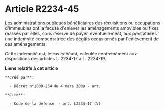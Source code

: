 # Article R2234-45

Les administrations publiques bénéficiaires des réquisitions ou occupations d'immeubles ont la faculté d'enlever les
aménagements amovibles ou fixes réalisés par elles, sous réserve de payer, éventuellement, aux prestataires une indemnité
compensatrice des dégâts occasionnés par l'enlèvement de ces aménagements. 

Cette indemnité est, le cas échéant, calculée conformément aux dispositions des articles L. 2234-17 à L. 2234-19.

**Liens relatifs à cet article**

	**Créé par**:

	  - Décret n°2009-254 du 4 mars 2009 - art.

	**Cite**:

	  - Code de la défense. - art. L2234-17 (V)
